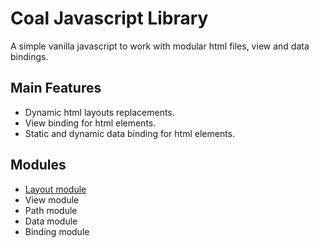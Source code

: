 # Coal Javascript Library #

A simple vanilla javascript to work with modular html files, view and data bindings.

## Main Features ##

- Dynamic html layouts replacements.
- View binding for html elements.
- Static and dynamic data binding for html elements.

## Modules ##

- [Layout module](./doc/layout.md)
- View module
- Path module
- Data module
- Binding module
